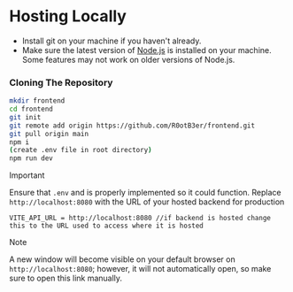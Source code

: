 # Hosting Locally

- Install git on your machine if you haven't already.
- Make sure the latest version of [Node.js](https://nodejs.org/en/) is installed on your machine. Some features may not work on older versions of Node.js.

### Cloning The Repository

```bash
mkdir frontend
cd frontend
git init
git remote add origin https://github.com/R0otB3er/frontend.git
git pull origin main
npm i
(create .env file in root directory)
npm run dev
```

> [!IMPORTANT]
> Ensure that `.env` and is properly implemented so it could function.
> Replace `http://localhost:8080` with the URL of your hosted backend for production

```env
VITE_API_URL = http://localhost:8080 //if backend is hosted change this to the URL used to access where it is hosted
```


> [!NOTE]
> A new window will become visible on your default browser on `http://localhost:8080`; however, it will not automatically open, so make sure to open this link manually.
